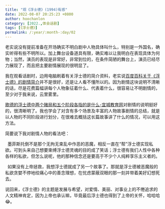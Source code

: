 ```yaml
---
title: "观《浮士德》(1994)有感"
date: 2022-08-07 20:25:23 +0800
author: hoochanlon
category: [2022.,体会话剧]
tags: [《浮士德》]
permalink: /:year/:month-:day/02
---
```


老实说没有提前准备在开场确实不明白剧中人物具体叫什么，特别是一外国名，确实听得有些不明所以。加上舞台设备道具有限，确实难以让我明白在表现具体为何物；当然，演员的表现是非常好，非常到位的，在条件简陋的舞台上，演员已经尽力展现了，而且把主要剧情展现的很明显了。

<!-- more -->

我在观看话剧时，边用电脑刷着有关浮士德的简介资料，老实说[百度百科关于《浮士德》的剧情简介](https://baike.baidu.com/item/浮士德/1895?fr=aladdin)并不是很好，还是让人看不懂所以的。因为剧情这块说明不清晰的话，尽是花费篇幅讲每个人物象征着什么、代表着什么，很容易让不明剧情的，至少对于我来说，云里雾里。

[歌德的浮士德中两个赌局和五个阶段各指的是什么-宜城教育网](http://www.ychedu.com/CRJY/sjmz/613123.html)对剧情的说明挺好的，很清晰明了。我也学会了对含有多个场景及丰富的人物故事剧情的总结，就是以人物的不同阶段进行划分，在很难去概括这长篇故事讲了什么的情况，可以用这方法。

简要说下我对剧情人物的看法吧：

&nbsp;&nbsp;墨菲斯托倒不是那个无拘无束乱中作恶的恶魔，相反一直在“帮”浮士德实现私欲。可到头来自己想要束缚浮士德灵魂的目的成了笑话；浮士德有我们人性中各种各样的私欲，但怎么说呢，他的那种信念还是要高于不少个人纯粹享乐主义者的。

&nbsp;&nbsp;如果没有上帝拯救，我想浮士德就成了另一个故事了。那就是浮士德被恶魔般的私欲贪婪不停地绞痛心中的善念理想，在忧虑蒙蔽双眼的那一刻并带着美好幻想死去。

说回来，《浮士德》的主题是发展与希望，对爱情、美丽、对事业上的不倦追求的人文精神肯定，因为上帝也承认嘛，毕竟最后浮士德也得到了上帝的关怀，哈哈哈😂。